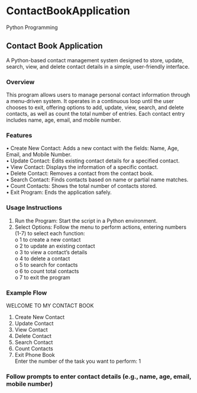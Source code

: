 # ContactBookApplication
Python Programming 
 ## Contact Book Application
A Python-based contact management system designed to store, update, search, view, and delete contact details in a simple, user-friendly interface. 
### Overview
This program allows users to manage personal contact information through a menu-driven system. It operates in a continuous loop until the user chooses to exit, offering options to add, update, view, search, and delete contacts, as well as count the total number of entries. Each contact entry includes name, age, email, and mobile number. 
### Features
•	Create New Contact: Adds a new contact with the fields: Name, Age, Email, and Mobile Number. <br>
•	Update Contact: Edits existing contact details for a specified contact. <br>
•	View Contact: Displays the information of a specific contact. <br>
•	Delete Contact: Removes a contact from the contact book. <br>
•	Search Contact: Finds contacts based on name or partial name matches. <br>
•	Count Contacts: Shows the total number of contacts stored. <br>
•	Exit Program: Ends the application safely. <br>
### Usage Instructions
1.	Run the Program: Start the script in a Python environment. <br>
2.	Select Options: Follow the menu to perform actions, entering numbers (1-7) to select each function: <br>
o	1 to create a new contact <br>
o	2 to update an existing contact <br>
o	3 to view a contact’s details <br>
o	4 to delete a contact <br>
o	5 to search for contacts <br>
o	6 to count total contacts <br>
o	7 to exit the program <br>


### Example Flow
WELCOME TO MY CONTACT BOOK <br>
1. Create New Contact <br>
2. Update Contact <br>
3. View Contact <br>
4. Delete Contact <br>
5. Search Contact <br>
6. Count Contacts <br>
7. Exit Phone Book <br>
Enter the number of the task you want to perform: 1 <br>
###  Follow prompts to enter contact details (e.g., name, age, email, mobile number)
